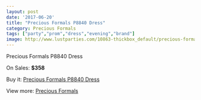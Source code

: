 ```yaml
---
layout: post
date: '2017-06-20'
title: "Precious Formals P8840 Dress"
category: Precious Formals
tags: ["party","prom","dress","evening","brand"]
image: http://www.lustparties.com/10863-thickbox_default/precious-formals-p8840-dress.jpg
---
```

Precious Formals P8840 Dress

On Sales: **$358**
<a href="https://www.lustparties.com/en/precious-formals/3770-precious-formals-p8840-dress.html"><amp-img layout="responsive" width="600" height="600" src="//www.lustparties.com/10863-thickbox_default/precious-formals-p8840-dress.jpg" alt="Precious Formals P8840 Dress 0" /></a>

Buy it: [Precious Formals P8840 Dress](https://www.lustparties.com/en/precious-formals/3770-precious-formals-p8840-dress.html "Precious Formals P8840 Dress")

View more: [Precious Formals](https://www.lustparties.com/en/18-precious-formals "Precious Formals")